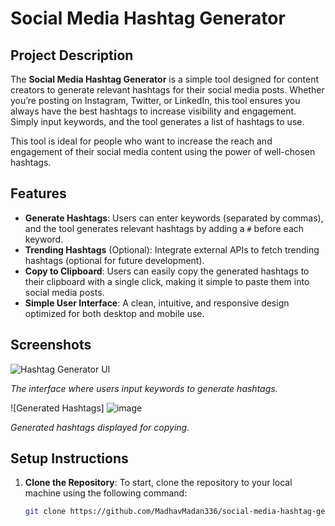 # Social Media Hashtag Generator

## Project Description

The **Social Media Hashtag Generator** is a simple tool designed for content creators to generate relevant hashtags for their social media posts. Whether you’re posting on Instagram, Twitter, or LinkedIn, this tool ensures you always have the best hashtags to increase visibility and engagement. Simply input keywords, and the tool generates a list of hashtags to use.

This tool is ideal for people who want to increase the reach and engagement of their social media content using the power of well-chosen hashtags.

## Features

- **Generate Hashtags**: Users can enter keywords (separated by commas), and the tool generates relevant hashtags by adding a `#` before each keyword.
- **Trending Hashtags** (Optional): Integrate external APIs to fetch trending hashtags (optional for future development).
- **Copy to Clipboard**: Users can easily copy the generated hashtags to their clipboard with a single click, making it simple to paste them into social media posts.
- **Simple User Interface**: A clean, intuitive, and responsive design optimized for both desktop and mobile use.

## Screenshots

![Hashtag Generator UI](https://github.com/user-attachments/assets/9f137598-c58e-49c9-a12c-b09a9d290ef2)

*The interface where users input keywords to generate hashtags.*

![Generated Hashtags]
![image](https://github.com/user-attachments/assets/71f03659-d062-4e9c-a5cb-7d9825e61ec6)

*Generated hashtags displayed for copying.*

## Setup Instructions

1. **Clone the Repository**: To start, clone the repository to your local machine using the following command:
   ```bash
   git clone https://github.com/MadhavMadan336/social-media-hashtag-generator.git
